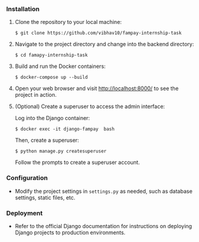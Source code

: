 ### Installation

1. Clone the repository to your local machine:

   ```
   $ git clone https://github.com/vibhav10/fampay-internship-task
   ```

2. Navigate to the project directory and change into the backend directory:

   ```
   $ cd famapy-internship-task
   ```

3. Build and run the Docker containers:

   ```
   $ docker-compose up --build
   ```

4. Open your web browser and visit [http://localhost:8000/](http://localhost:8000/) to see the project in action.


5. (Optional) Create a superuser to access the admin interface:

   Log into the Django container:
   ```
   $ docker exec -it django-fampay  bash

   ```
    Then, create a superuser:
    ```
    $ python manage.py createsuperuser
    ```
    Follow the prompts to create a superuser account.



### Configuration

- Modify the project settings in `settings.py` as needed, such as database settings, static files, etc.



### Deployment

- Refer to the official Django documentation for instructions on deploying Django projects to production environments.